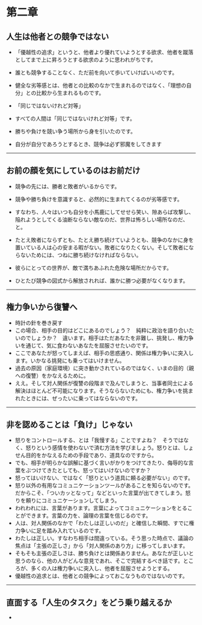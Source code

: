 # 第二章

## 人生は他者との競争ではない

- 「優越性の追求」というと、他者より優れていようとする欲求、他者を蹴落としてまで上に昇ろうとする欲求のように思われがちです。

- 誰とも競争することなく、ただ前を向いて歩いていけばいいのです。

- 健全な劣等感とは、他者との比較のなかで生まれるのではなく、「理想の自分」との比較から生まれるものです。

- 「同じではないけれど対等」

- すべての人間は「同じではないけれど対等」です。

- 勝ちや負けを競い争う場所から身を引いたのです。

- 自分が自分であろうとするとき、競争は必ず邪魔をしてきます

  

___

## お前の顔を気にしているのはお前だけ

- 競争の先には、勝者と敗者がいるからです。
- 競争や勝ち負けを意識すると、必然的に生まれてくるのが劣等感です。
- すなわち、人々はいつも自分を小馬鹿にしてせせら笑い、隙あらば攻撃し、陥れようとしてくる油断ならない敵なのだ、世界は怖ろしい場所なのだ、と。
- たとえ敗者にならずとも、たとえ勝ち続けていようとも、競争のなかに身を置いている人は心の安まる暇がない。敗者になりたくない。そして敗者にならないためには、つねに勝ち続けなければならない。

- 彼らにとっての世界が、敵で満ちあふれた危険な場所だからです。
- ひとたび競争の図式から解放されれば、誰かに勝つ必要がなくなります。

___

## 権力争いから復讐へ

- 時計の針を巻き戻す
- この場合、相手の目的はどこにあるのでしょう？　純粋に政治を語り合いたいのでしょうか？　違います。相手はただあなたを非難し、挑発し、権力争いを通じて、気に食わないあなたを屈服させたいのです。
- ここであなたが怒ってしまえば、相手の思惑通り、関係は権力争いに突入します。いかなる挑発にも乗ってはいけません。
- 過去の原因（家庭環境）に突き動かされているのではなく、いまの目的（親への復讐）をかなえるために。
- ええ。そして対人関係が復讐の段階まで及んでしまうと、当事者同士による解決はほとんど不可能になります。そうならないためにも、権力争いを挑まれたときには、ぜったいに乗ってはならないのです。

___

## 非を認めることは「負け」じゃない

- 怒りをコントロールする、とは「我慢する」ことですよね？　そうではなく、怒りという感情を使わないで済む方法を学びましょう。怒りとは、しょせん目的をかなえるための手段であり、道具なのですから。
- でも、相手が明らかな誤解に基づく言いがかりをつけてきたり、侮辱的な言葉をぶつけてきたとしても、怒ってはいけないのですか？
- 怒ってはいけない、ではなく「怒りという道具に頼る必要がない」のです。
- 怒り以外の有用なコミュニケーションツールがあることを知らないのです。だからこそ、「ついカッとなって」などといった言葉が出てきてしまう。怒りを頼りにコミュニケーションしてしまう。
- われわれには、言葉があります。言葉によってコミュニケーションをとることができます。言葉の力を、論理の言葉を信じるのです。
- 人は、対人関係のなかで「わたしは正しいのだ」と確信した瞬間、すでに権力争いに足を踏み入れているのです。
- わたしは正しい。すなわち相手は間違っている。そう思った時点で、議論の焦点は「主張の正しさ」から「対人関係のあり方」に移ってしまいます。
- そもそも主張の正しさは、勝ち負けとは関係ありません。あなたが正しいと思うのなら、他の人がどんな意見であれ、そこで完結するべき話です。ところが、多くの人は権力争いに突入し、他者を屈服させようとする。
- 優越性の追求とは、他者との競争によっておこなうものではないのです。

____

## 直面する「人生のタスク」をどう乗り越えるか

- 